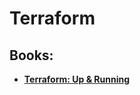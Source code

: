 # Terraform
## Books:
* **[Terraform: Up & Running](https://github.com/UlugbekMuslitdinov/awesome-sources/blob/main/Terraform/terraform-up-and-running.pdf)**